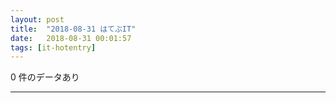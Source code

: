 ```yaml
---
layout: post
title:  "2018-08-31 はてぶIT"
date:   2018-08-31 00:01:57
tags: [it-hotentry]
---
```

0 件のデータあり

<hr>
